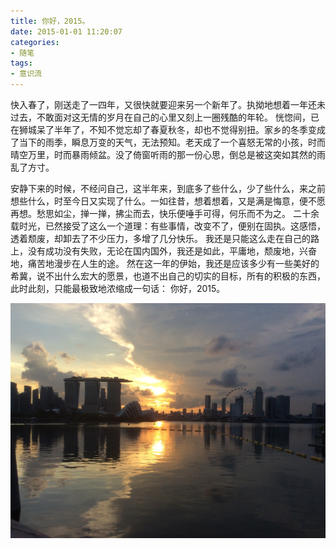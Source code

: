 ```yaml
---
title: 你好，2015。
date: 2015-01-01 11:20:07
categories:
- 随笔
tags:
- 意识流
---
```

快入春了，刚送走了一四年，又很快就要迎来另一个新年了。执拗地想着一年还未过去，不敢面对这无情的岁月在自己的心里又刻上一圈残酷的年轮。
恍惚间，已在狮城呆了半年了，不知不觉忘却了春夏秋冬，却也不觉得别扭。家乡的冬季变成了当下的雨季，瞬息万变的天气，无法预知。老天成了一个喜怒无常的小孩，时而晴空万里，时而暴雨倾盆。没了倚窗听雨的那一份心思，倒总是被这突如其然的雨乱了方寸。
<!-- more -->
安静下来的时候，不经问自己，这半年来，到底多了些什么，少了些什么，来之前想些什么，时至今日又实现了什么。一如往昔，想着想着，又是满是悔意，便不愿再想。愁思如尘，掸一掸，拂尘而去，快乐便唾手可得，何乐而不为之。
二十余载时光，已然接受了这么一个道理：有些事情，改变不了，便别在固执。这感悟，透着颓废，却卸去了不少压力，多增了几分快乐。
我还是只能这么走在自己的路上，没有成功没有失败，无论在国内国外，我还是如此，平庸地，颓废地，兴奋地，痛苦地漫步在人生的途。
然在这一年的伊始，我还是应该多少有一些美好的希冀，说不出什么宏大的愿景，也道不出自己的切实的目标，所有的积极的东西，此时此刻，只能最极致地浓缩成一句话：
你好，2015。

<img src="/pictures/20150518_setting_sun.JPG" style="display:block;margin:auto"/>